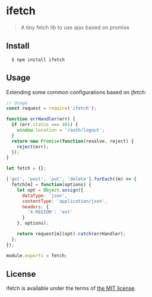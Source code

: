 # ifetch
> A tiny fetch lib to use ajax based on promise

Install
---

```
  $ npm install ifetch
```

Usage
---

Extending some common configurations based on *ifetch*:

```javascript
// Usage
const request = require('ifetch');

function errHandler(err) {
  if (err.status === 401) {
    window.location = '/auth/logout';
  }
  return new Promise(function(resolve, reject) {
    reject(err);
  });
}

let fetch = {};

['get', 'post', 'put', 'delete'].forEach((m) => {
  fetch[m] = function(options) {
    let opt = Object.assign({
      dataType: 'json',
      contentType: 'application/json',
      headers: {
        'X-REGION': 'ext'
      }
    }, options);

    return request[m](opt).catch(errHandler);
  };
});

module.exports = fetch;
```

License
---

ifetch is available under the terms of [the MIT license](LICENSE).
